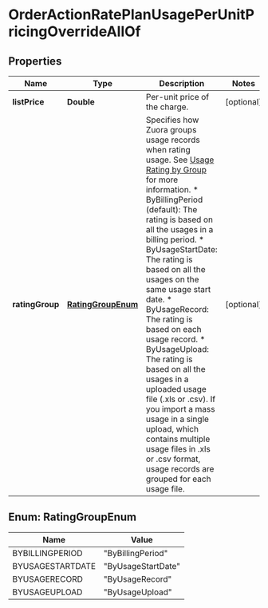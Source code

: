 

# OrderActionRatePlanUsagePerUnitPricingOverrideAllOf


## Properties

| Name | Type | Description | Notes |
|------------ | ------------- | ------------- | -------------|
|**listPrice** | **Double** | Per-unit price of the charge.  |  [optional] |
|**ratingGroup** | [**RatingGroupEnum**](#RatingGroupEnum) | Specifies how Zuora groups usage records when rating usage. See [Usage Rating by Group](https://knowledgecenter.zuora.com/Billing/Billing_and_Payments/J_Billing_Operations/Usage/Usage_Rating_by_Group) for more information.   * ByBillingPeriod (default): The rating is based on all the usages in a billing period.   * ByUsageStartDate: The rating is based on all the usages on the same usage start date.   * ByUsageRecord: The rating is based on each usage record.   * ByUsageUpload: The rating is based on all the usages in a uploaded usage file (.xls or .csv). If you import a mass usage in a single upload, which contains multiple usage files in .xls or .csv format, usage records are grouped for each usage file.  |  [optional] |



## Enum: RatingGroupEnum

| Name | Value |
|---- | -----|
| BYBILLINGPERIOD | &quot;ByBillingPeriod&quot; |
| BYUSAGESTARTDATE | &quot;ByUsageStartDate&quot; |
| BYUSAGERECORD | &quot;ByUsageRecord&quot; |
| BYUSAGEUPLOAD | &quot;ByUsageUpload&quot; |



